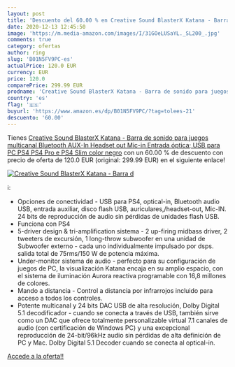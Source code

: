 ```yaml
---
layout: post
title: 'Descuento del 60.00 % en Creative Sound BlasterX Katana - Barra d'
date: 2020-12-13 12:45:50
image: 'https://m.media-amazon.com/images/I/31GOeLUSaYL._SL200_.jpg'
comments: true
category: ofertas
author: ring
slug: 'B01N5FV9PC-es'
actualPrice: 120.0 EUR
currency: EUR
price: 120.0
comparePrice: 299.99 EUR
prodname: 'Creative Sound BlasterX Katana - Barra de sonido para juegos multicanal  Bluetooth  AUX-In  Headset out  Mic-in  Entrada óptica; USB para PC  PS4  PS4 Pro e PS4 Slim  color negro'
country: 'es'
flag: '🇪🇸'
buyurl: 'https://www.amazon.es/dp/B01N5FV9PC/?tag=tolees-21'
descuento: '60.00'
---
```


Tienes [Creative Sound BlasterX Katana - Barra de sonido para juegos multicanal  Bluetooth  AUX-In  Headset out  Mic-in  Entrada óptica; USB para PC  PS4  PS4 Pro e PS4 Slim  color negro](https://www.amazon.es/dp/B01N5FV9PC/?tag=tolees-21) con un 60.00 % de descuento con precio de oferta de 120.0 EUR (original: 299.99 EUR) en el siguiente enlace!

[![Creative Sound BlasterX Katana - Barra d](https://m.media-amazon.com/images/I/31GOeLUSaYL._SL200_.jpg)](https://www.amazon.es/dp/B01N5FV9PC/?tag=tolees-21)

ℹ️:

- Opciones de conectividad - USB para PS4, optical-in, Bluetooth audio USB, entrada auxiliar, disco flash USB, auriculares,/headset-out, Mic-IN. 24 bits de reproducción de audio sin pérdidas de unidades flash USB.
- Funciona con PS4
- 5-driver design & tri-amplification sistema - 2 up-firing midbass driver, 2 tweeters de excursión, 1 long-throw subwoofer en una unidad de Subwoofer externo - cada uno individualmente impulsado por dsps. salida total de 75rms/150 W de potencia máxima.
- Under-monitor sistema de audio - perfecto para su configuración de juegos de PC, la visualización Katana encaja en su amplio espacio, con el sistema de iluminación Aurora reactiva programable con 16,8 millones de colores.
- Mando a distancia - Control a distancia por infrarrojos incluido para acceso a todos los controles.
- Potente multicanal y 24 bits DAC USB de alta resolución, Dolby Digital 5.1 decodificador - cuando se conecta a través de USB, también sirve como un DAC que ofrece totalmente personalizable virtual 7.1 canales de audio (con certificación de Windows PC) y una excepcional reproducción de 24-bit/96kHz audio sin pérdidas de alta definición de PC y Mac. Dolby Digital 5.1 Decoder cuando se conecta al optical-in.

[Accede a la oferta!!](https://www.amazon.es/dp/B01N5FV9PC/?tag=tolees-21)
